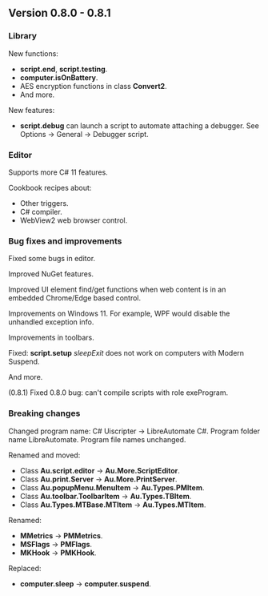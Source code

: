 ## Version 0.8.0 - 0.8.1

### Library
New functions:
- **script.end**, **script.testing**.
- **computer.isOnBattery**.
- AES encryption functions in class **Convert2**.
- And more.

New features:
- **script.debug** can launch a script to automate attaching a debugger. See Options -> General -> Debugger script.


### Editor
Supports more C# 11 features.

Cookbook recipes about:
- Other triggers.
- C# compiler.
- WebView2 web browser control.


### Bug fixes and improvements
Fixed some bugs in editor.

Improved NuGet features.

Improved UI element find/get functions when web content is in an embedded Chrome/Edge based control.

Improvements on Windows 11. For example, WPF would disable the unhandled exception info.

Improvements in toolbars.

Fixed: **script.setup** *sleepExit* does not work on computers with Modern Suspend.

And more.

(0.8.1) Fixed 0.8.0 bug: can't compile scripts with role exeProgram.


### Breaking changes
Changed program name: C# Uiscripter -> LibreAutomate C#. Program folder name LibreAutomate. Program file names unchanged.

Renamed and moved:
- Class **Au.script.editor** -> **Au.More.ScriptEditor**.
- Class **Au.print.Server** -> **Au.More.PrintServer**.
- Class **Au.popupMenu.MenuItem** -> **Au.Types.PMItem**.
- Class **Au.toolbar.ToolbarItem** -> **Au.Types.TBItem**.
- Class **Au.Types.MTBase.MTItem** -> **Au.Types.MTItem**.

Renamed:
- **MMetrics** -> **PMMetrics**.
- **MSFlags** -> **PMFlags**.
- **MKHook** -> **PMKHook**.

Replaced:
- **computer.sleep** -> **computer.suspend**.
